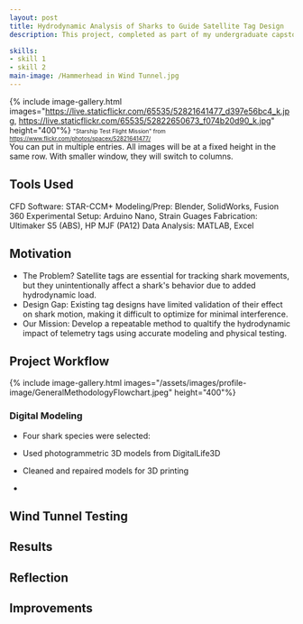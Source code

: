 ```yaml
---
layout: post
title: Hydrodynamic Analysis of Sharks to Guide Satellite Tag Design
description: This project, completed as part of my undergraduate capstone at Oregon State University, analyzed the hydrodynamic impact of satellite telemetry tags on sharks. Using CFD modeling and wind tunnel validation, our team developed a repeatable methodology to evaluate tag-induced drag and lift across different shark species.

skills: 
- skill 1
- skill 2
main-image: /Hammerhead in Wind Tunnel.jpg 
---
```


{% include image-gallery.html images="https://live.staticflickr.com/65535/52821641477_d397e56bc4_k.jpg, https://live.staticflickr.com/65535/52822650673_f074b20d90_k.jpg" height="400"%}
<span style="font-size: 10px">"Starship Test Flight Mission" from https://www.flickr.com/photos/spacex/52821641477/</span>  
You can put in multiple entries. All images will be at a fixed height in the same row. With smaller window, they will switch to columns.  

## Tools Used
CFD Software: STAR-CCM+
Modeling/Prep: Blender, SolidWorks, Fusion 360
Experimental Setup: Arduino Nano, Strain Guages
Fabrication: Ultimaker S5 (ABS), HP MJF (PA12)
Data Analysis: MATLAB, Excel

## Motivation
- The Problem? Satellite tags are essential for tracking shark movements, but they unintentionally affect a shark's behavior due to added hydrodynamic load.
- Design Gap: Existing tag designs have limited validation of their effect on shark motion, making it difficult to optimize for minimal interference.
- Our Mission: Develop a repeatable method to qualtify the hydrodynamic impact of telemetry tags using accurate modeling and physical testing.
  
## Project Workflow
{% include image-gallery.html images="/assets/images/profile-image/GeneralMethodologyFlowchart.jpeg" height="400"%} 

### Digital Modeling
- Four shark species were selected:


- Used photogrammetric 3D models from DigitalLife3D
- Cleaned and repaired models for 3D printing
- 

## Wind Tunnel Testing


## Results

## Reflection

## Improvements


